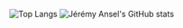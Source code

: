 ![Top Langs](https://github.com/JeremyAnsel/JeremyAnsel/raw/resource/grs/languages.svg)
![Jérémy Ansel's GitHub stats](https://github.com/JeremyAnsel/JeremyAnsel/raw/resource/grs/stats.svg)

